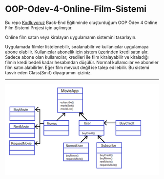 ﻿# OOP-Odev-4-Online-Film-Sistemi

 Bu repo [Kodluyoruz](https://www.kodluyoruz.org) Back-End Eğitiminde oluşturduğum OOP Ödev 4 Online Film Sistemi Projesi için açılmıştır.

Online film satan veya kiralayan uygulamanın sistemini tasarlayın.

Uygulamada filmler listelenebilir, sıralanabilir ve kullanıcılar uygulamaya abone olabilir.
Kullanıcılar abonelik için sistem üzerinden kredi satın alır.
Sadece abone olan kullanıcılar, kredileri ile film kiralayabilir ve kiraladığı filmin kredi bedeli kadar hesabından düşülür.
Normal kullanıcılar ve aboneler film satın alabilirler.
Eğer film mevcut değil ise talep edilebilir.
Bu sistemi tasvir eden Class(Sınıf) diyagramını çiziniz.

---
![görsel](gorsel.png)
